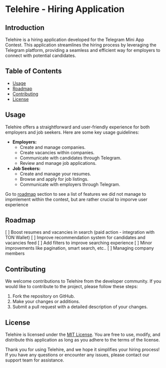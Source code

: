 # Telehire - Hiring Application

## Introduction

Telehire is a hiring application developed for the Telegram Mini App Contest. This application streamlines the hiring process by leveraging the Telegram platform, providing a seamless and efficient way for employers to connect with potential candidates.

## Table of Contents

- [Usage](#usage)
- [Roadmap](#roadmap)
- [Contributing](#contributing)
- [License](#license)

## Usage

Telehire offers a straightforward and user-friendly experience for both employers and job seekers. Here are some key usage guidelines:

- **Employers:**
  - Create and manage companies.
  - Create vacancies within companies.
  - Communicate with candidates through Telegram.
  - Review and manage job applications.
- **Job Seekers:**
  - Create and manage your resumes.
  - Browse and apply for job listings.
  - Communicate with employers through Telegram.

Go to [roadmap](#roadmap) section to see a list of features we did not manage to impmlement within the contest, but are rather crucial to imporve user experience

## Roadmap

[ ] Boost resumes and vacancies in search (paid action - integration with TON Wallet)
[ ] Improve recommendation system for candidates and vacancies feed
[ ] Add filters to improve searching experience
[ ] Minor improvements like pagination, smart search, etc..
[ ] Managing company members

## Contributing

We welcome contributions to Telehire from the developer community. If you would like to contribute to the project, please follow these steps:

1. Fork the repository on GitHub.
2. Make your changes or additions.
3. Submit a pull request with a detailed description of your changes.

## License

Telehire is licensed under the [MIT License](LICENSE). You are free to use, modify, and distribute this application as long as you adhere to the terms of the license.

Thank you for using Telehire, and we hope it simplifies your hiring process! If you have any questions or encounter any issues, please contact our support team for assistance.
